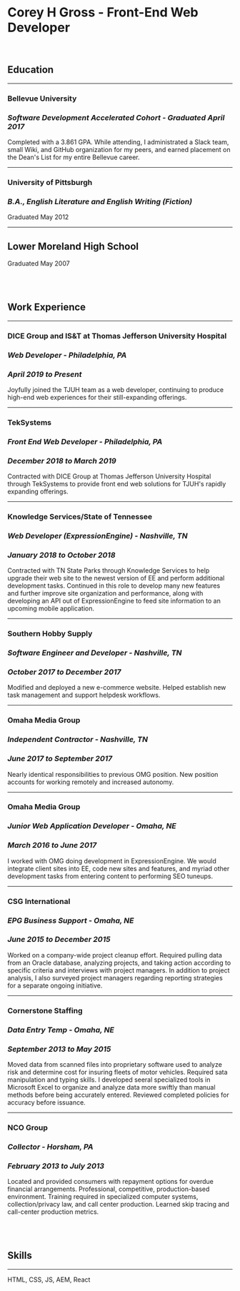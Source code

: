 # Corey H Gross - Front-End Web Developer

<br />

## Education

---

### **Bellevue University**

### _Software Development Accelerated Cohort - Graduated April 2017_

Completed with a 3.861 GPA. While attending, I administrated a Slack team, small Wiki, and GitHub organization for my peers, and earned placement on the Dean's List for my entire Bellevue career.

---

### **University of Pittsburgh**

### _B.A., English Literature and English Writing (Fiction)_

Graduated May 2012

---

## Lower Moreland High School

Graduated May 2007

<br /><br />

## Work Experience

---

### DICE Group and IS&T at Thomas Jefferson University Hospital

### _Web Developer - Philadelphia, PA_

### _April 2019 to Present_

Joyfully joined the TJUH team as a web developer, continuing to produce high-end web experiences for their still-expanding offerings.

---

### TekSystems

### _Front End Web Developer - Philadelphia, PA_

### _December 2018 to March 2019_

Contracted with DICE Group at Thomas Jefferson University Hospital through TekSystems to provide front end web solutions for TJUH's rapidly expanding offerings.

---

### Knowledge Services/State of Tennessee

### _Web Developer (ExpressionEngine) - Nashville, TN_

### _January 2018 to October 2018_

Contracted with TN State Parks through Knowledge Services to help upgrade their web site to the newest version of EE and perform additional development tasks. Continued in this role to develop many new features and further improve site organization and performance, along with developing an API out of ExpressionEngine to feed site information to an upcoming mobile application.

---

### Southern Hobby Supply

### _Software Engineer and Developer - Nashville, TN_

### _October 2017 to December 2017_

Modified and deployed a new e-commerce website. Helped establish new task management and support helpdesk workflows.

---

### Omaha Media Group

### _Independent Contractor - Nashville, TN_

### _June 2017 to September 2017_

Nearly identical responsibilities to previous OMG position. New position accounts for working remotely and increased autonomy.

---

### Omaha Media Group

### _Junior Web Application Developer - Omaha, NE_

### _March 2016 to June 2017_

I worked with OMG doing development in ExpressionEngine. We would integrate client sites into EE, code new sites and features, and myriad other development tasks from entering content to performing SEO tuneups.

---

### CSG International

### _EPG Business Support - Omaha, NE_

### _June 2015 to December 2015_

Worked on a company-wide project cleanup effort. Required pulling data from an Oracle database, analyzing projects, and taking action according to specific criteria and interviews with project managers. In addition to project analysis, I also surveyed project managers regarding reporting strategies for a separate ongoing initiative.

---

### Cornerstone Staffing

### _Data Entry Temp - Omaha, NE_

### _September 2013 to May 2015_

Moved data from scanned files into proprietary software used to analyze risk and determine cost for insuring fleets of motor vehicles. Required sata manipulation and typing skills. I developed seeral specialized tools in Microsoft Excel to organize and analyze data more swiftly than manual methods before being accurately entered. Reviewed completed policies for accuracy before issuance.

---

### NCO Group

### _Collector - Horsham, PA_

### _February 2013 to July 2013_

Located and provided consumers with repayment options for overdue financial arrangements. Professional, competitive, production-based environment. Training required in specialized computer systems, collection/privacy law, and call center production. Learned skip tracing and call-center production metrics.

<br /><br />

## Skills

---

HTML, CSS, JS, AEM, React

<br /><br />

<br /><br />

<br /><br />
